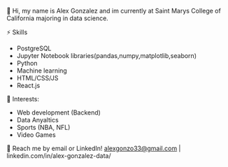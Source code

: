 👋 Hi, my name is Alex Gonzalez and im currently at Saint Marys College of California majoring in data science. 
 
 ⚡ Skills
 - PostgreSQL
 - Jupyter Notebook libraries(pandas,numpy,matplotlib,seaborn)
 - Python
 - Machine learning
 - HTML/CSS/JS
 - React.js

🌱 Interests:
- Web development (Backend)
- Data Anyaltics
- Sports (NBA, NFL)
- Video Games

💬 Reach me by email or LinkedIn! alexgonzo33@gmail.com | linkedin.com/in/alex-gonzalez-data/



<!---
spon7ge/spon7ge is a ✨ special ✨ repository because its `README.md` (this file) appears on your GitHub profile.
You can click the Preview link to take a look at your changes.
--->
